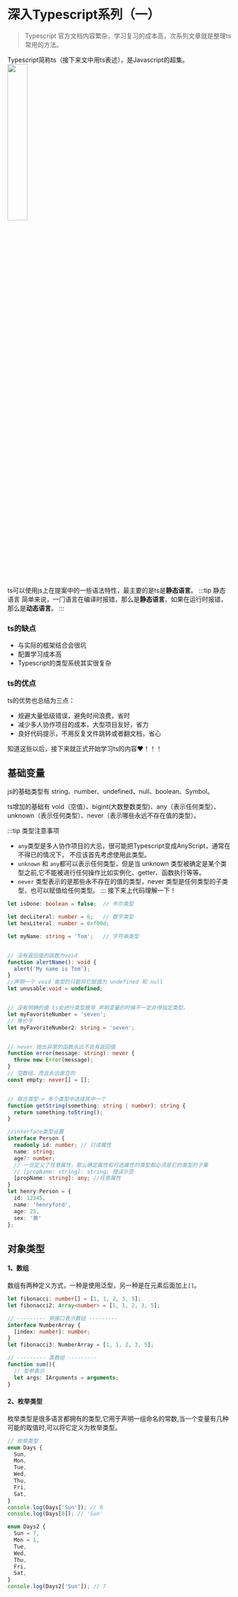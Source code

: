 # 深入Typescript系列（一）
> Typescript 官方文档内容繁杂，学习复习的成本高，次系列文章就是整理ts常用的方法。

Typescript简称ts（接下来文中用ts表述），是Javascript的超集。
<br/>
<img src="/images/basis-ts.png" width="30%">
<br/>
ts可以使用js上在提案中的一些语法特性，最主要的是ts是**静态语言**。
:::tip 静态语言
 简单来说，⼀⻔语⾔在编译时报错，那么是**静态语⾔**，如果在运⾏时报错，那么是**动态语⾔**。
::: 
### ts的缺点
- 与实际的框架结合会很坑
- 配置学习成本高
- Typescript的类型系统其实很复杂
### ts的优点
ts的优势也总结为三点：
- 规避⼤量低级错误，避免时间浪费，省时
- 减少多⼈协作项⽬的成本，⼤型项⽬友好，省⼒
- 良好代码提⽰，不⽤反复⽂件跳转或者翻⽂档，省⼼

知道这些以后，接下来就正式开始学习ts的内容:heart:！！！
## 基础变量
js的基础类型有 string、number、undefined、null、boolean、Symbol。

ts增加的基础有 void（空值）、bigint(大数整数类型)、any（表示任何类型）、
unknown（表示任何类型）、never（表示哪些永远不存在值的类型）。

:::tip 类型注意事项
- `any`类型是多⼈协作项⽬的⼤忌，很可能把Typescript变成AnyScript，通常在不得已的情况下， 不应该⾸先考虑使⽤此类型。
- `unknown` 和 `any`都可以表示任何类型，但是当 unknown 类型被确定是某个类型之前,它不能被进⾏任何操作⽐如实例化、getter、函数执⾏等等。
- `never` 类型表⽰的是那些永不存在的值的类型，never 类型是任何类型的⼦类型，也可以赋值给任何类型。
:::
接下来上代码理解一下！
```typescript
let isDone: boolean = false;  // 布尔类型

let decLiteral: number = 6;   // 数字类型
let hexLiteral: number = 0xf00d;

let myName: string = 'Tom';   // 字符串类型


// 没有返回值的函数为void
function alertName(): void {
  alert('My name is Tom');
}
//声明一个 void 类型的只能将它赋值为 undefined 和 null
let unusable:void = undefined;


// 没有明确的值 ts会进行类型推导 声明变量的时候不一定非得指定类型。
let myFavoriteNumber = 'seven';
// 等价于
let myFavoriteNumber2: string = 'seven';


// never 抛出异常的函数永远不会有返回值 
function error(message: string): never {
  throw new Error(message); 
} 
// 空数组，⽽且永远是空的
const empty: never[] = [];


// 联合类型-> 多个类型中选择其中一个
function getString(something: string | number): string {
  return something.toString();
}

//interface类型设置
interface Person {
  readonly id: number; // 只读属性
  name: string;
  age?: number;
  // 一旦定义了任意属性，那么确定属性和可选属性的类型都必须是它的类型的子集
  // [propName: string]: string; 错误示范
  [propName: string]: any; //任意属性
}
let henry:Person = {
  id: 12345,
  name: 'henryford',
  age: 25,
  sex: '男'
};
```

## 对象类型
#### 1、数组
数组有两种定义方式，⼀种是使⽤泛型，另一种是在元素后面加上`[]`。
```typescript
let fibonacci: number[] = [1, 1, 2, 3, 5]; 
let fibonacci2: Array<number> = [1, 1, 2, 3, 5];

// --------- 用接口表示数组 ---------
interface NumberArray {
  [index: number]: number;
}
let fibonacci3: NumberArray = [1, 1, 2, 3, 5];

// --------- 类数组 ---------
function sum(){
  // 型参表示
  let args: IArguments = arguments;
}
```
#### 2、枚举类型
枚举类型是很多语⾔都拥有的类型,它⽤于声明⼀组命名的常数,当⼀个变量有⼏种可能的取值时,可以将它定义为枚举类型。
```typescript
// 枚举类型
enum Days {
  Sun,
  Mon,
  Tue,
  Wed,
  Thu,
  Fri,
  Sat,
}
console.log(Days['Sun']); // 0
console.log(Days[0]); // 'Sun'

enum Days2 {
  Sun = 7,
  Mon = 1,
  Tue,
  Wed,
  Thu,
  Fri,
  Sat,
}
console.log(Days2['Sun']); // 7
```




